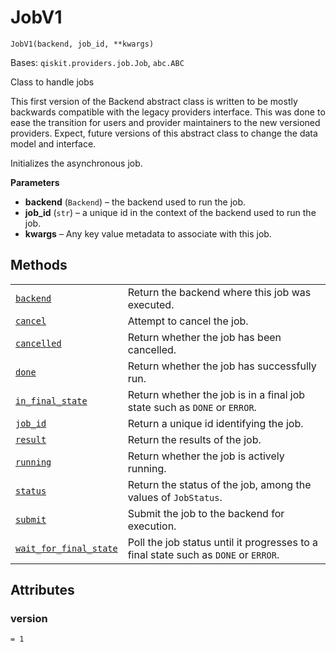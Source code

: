 # JobV1

<span id="undefined" />

`JobV1(backend, job_id, **kwargs)`

Bases: `qiskit.providers.job.Job`, `abc.ABC`

Class to handle jobs

This first version of the Backend abstract class is written to be mostly backwards compatible with the legacy providers interface. This was done to ease the transition for users and provider maintainers to the new versioned providers. Expect, future versions of this abstract class to change the data model and interface.

Initializes the asynchronous job.

**Parameters**

*   **backend** (`Backend`) – the backend used to run the job.
*   **job\_id** (`str`) – a unique id in the context of the backend used to run the job.
*   **kwargs** – Any key value metadata to associate with this job.

## Methods

|                                                                                                                                                                 |                                                                                     |
| --------------------------------------------------------------------------------------------------------------------------------------------------------------- | ----------------------------------------------------------------------------------- |
| [`backend`](qiskit.providers.JobV1.backend#qiskit.providers.JobV1.backend "qiskit.providers.JobV1.backend")                                                     | Return the backend where this job was executed.                                     |
| [`cancel`](qiskit.providers.JobV1.cancel#qiskit.providers.JobV1.cancel "qiskit.providers.JobV1.cancel")                                                         | Attempt to cancel the job.                                                          |
| [`cancelled`](qiskit.providers.JobV1.cancelled#qiskit.providers.JobV1.cancelled "qiskit.providers.JobV1.cancelled")                                             | Return whether the job has been cancelled.                                          |
| [`done`](qiskit.providers.JobV1.done#qiskit.providers.JobV1.done "qiskit.providers.JobV1.done")                                                                 | Return whether the job has successfully run.                                        |
| [`in_final_state`](qiskit.providers.JobV1.in_final_state#qiskit.providers.JobV1.in_final_state "qiskit.providers.JobV1.in_final_state")                         | Return whether the job is in a final job state such as `DONE` or `ERROR`.           |
| [`job_id`](qiskit.providers.JobV1.job_id#qiskit.providers.JobV1.job_id "qiskit.providers.JobV1.job_id")                                                         | Return a unique id identifying the job.                                             |
| [`result`](qiskit.providers.JobV1.result#qiskit.providers.JobV1.result "qiskit.providers.JobV1.result")                                                         | Return the results of the job.                                                      |
| [`running`](qiskit.providers.JobV1.running#qiskit.providers.JobV1.running "qiskit.providers.JobV1.running")                                                     | Return whether the job is actively running.                                         |
| [`status`](qiskit.providers.JobV1.status#qiskit.providers.JobV1.status "qiskit.providers.JobV1.status")                                                         | Return the status of the job, among the values of `JobStatus`.                      |
| [`submit`](qiskit.providers.JobV1.submit#qiskit.providers.JobV1.submit "qiskit.providers.JobV1.submit")                                                         | Submit the job to the backend for execution.                                        |
| [`wait_for_final_state`](qiskit.providers.JobV1.wait_for_final_state#qiskit.providers.JobV1.wait_for_final_state "qiskit.providers.JobV1.wait_for_final_state") | Poll the job status until it progresses to a final state such as `DONE` or `ERROR`. |

## Attributes

<span id="undefined" />

### version

`= 1`
